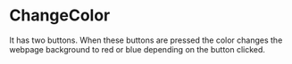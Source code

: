 # ChangeColor
It has two buttons. When these buttons are pressed the color changes the webpage background to red or blue depending on the button clicked.
